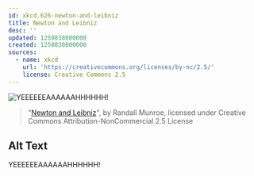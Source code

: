 ```yaml
---
id: xkcd.626-newton-and-leibniz
title: Newton and Leibniz
desc: ''
updated: 1250838000000
created: 1250838000000
sources:
  - name: xkcd
    url: 'https://creativecommons.org/licenses/by-nc/2.5/'
    license: Creative Commons 2.5
---
```

![YEEEEEEAAAAAAHHHHHH!](https://imgs.xkcd.com/comics/newton_and_leibniz.png)
> "[Newton and Leibniz](https://xkcd.com/626/)", by Randall Munroe, licensed under Creative Commons Attribution-NonCommercial 2.5 License

## Alt Text
YEEEEEEAAAAAAHHHHHH!
